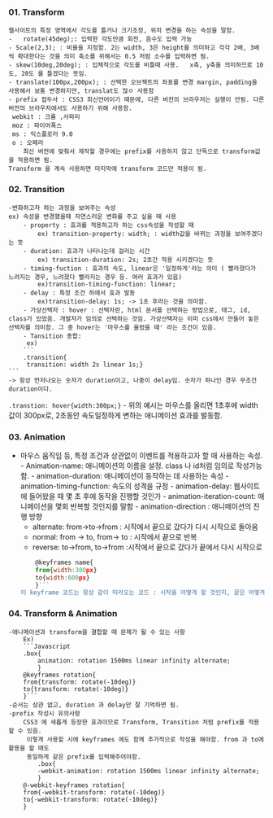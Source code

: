 ### 01. Transform
	웹사이트의 특정 영역에서 각도를 틀거나 크기조정, 위치 변경을 하는 속성을 말함.
	- 	rotate(45deg);: 입력한 각도만큼 회전, 음수도 입력 가능
	- Scale(2,3); : 비율을 지정함. 2는 width, 3은 height를 의미하고 각각 2배, 3배씩 확대한다는 것을 의미 축소를 위해서는 0.5 처럼 소수를 입력하면 됨.
	- skew(10deg,20deg); : 입체적으로 각도를 비틀때 사용.   x축, y축을 의미하므로 10도, 20도 를 틀겠다는 뜻임.
	- translate(100px,200px); : 선택한 오브젝트의 좌표를 변경 margin, padding을 사용해서 보통 변경하지만, translat도 많ㅇ 사용함
	- prefix 접두사 : CSS3 최신언어이기 때문에, 다른 버전의 브라우저는 실행이 안됨. 다른 버전의 브라우저에서도 사용하기 위해 사용함. 
	 webkit : 크롬 ,사파리
	 moz : 파이어폭스
	 ms : 익스플로러 9.0
	 o : 오페라
		최신 버전에 맞춰서 제작할 경우에는 prefix를 사용하지 않고 단독으로 transform값을 적용하면 됨.
	Transform 을 계속 사용하면 마지막에 transform 코드만 적용이 됨.

### 02. Transition
	-변화하고자 하는 과정을 보여주는 속성
	ex) 속성을 변경했을때 자연스러운 변화를 주고 싶을 때 사용
		- property : 효과를 적용하고자 하는 css속성을 작성할 때
			ex) transition-property: width; : width값을 바뀌는 과정을 보여주겠다는 뜻
		- duration: 효과가 나타나는데 걸리는 시간
			ex) transition-duration: 2s; 2초간 적용 시키겠다는 뜻
		- timing-fuction : 효과의 속도, linear은 '일정하게'라는 의미 ( 빨라졌다가 느려지는 경우, 느려졌다 빨라지는 경우 등. 여러 효과가 있음)
			ex)transition-timing-function: linear;
		- delay : 특정 조건 하에서 효과 발동
			ex)transition-delay: 1s; -> 1초 후라는 것을 의미함.
		- 가상선택자 : hover : 선택자란, html 문서를 선택하는 방법으로, 태그, id, class가 있었음. 개발자가 임의로 선택하는 것임. 가상선택자는 이미 css에서 만들어 놓은 선택자를 의미함. 그 중 hover는 '마우스를 올렸을 때' 라는 조건이 있음.
		- Tansition 종합:
		 ex) 
		```
		.transition{
		 transition: width 2s linear 1s;}
    ```
    -> 항상 먼저나오는 숫자가 duration이고, 나중이 delay임. 숫자가 하나인 경우 무조건 duration이다.
		
 `.transtion: hover{width:300px;}`
		- 위의 예시는 마우스를 올리면 1초후에 width값이 300px로, 2초동안 속도일정하게 변하는 애니메이션 효과를 발동함.

### 03. Animation 
   - 마우스 움직임 등, 특정 조건과 상관없이 이벤트를 적용하고자 할 때 사용하는 속성.
    - Animation-name: 애니메이션의 이름을 설정. class 나 id처럼 임의로 작성가능함.
    - animation-duration: 애니메이션이 동작하는 데 사용하는 속성
    - animation-timing-function: 속도의 성격을 규정
    - animation-delay: 웹사이트에 들어왔을 때 몇 초 후에 동작을 진행할 것인가
    - animation-iteration-count: 애니메이션을 몇회 반복할 것인지를 말함
    - animation-direction : 애니메이션의 진행 방향
        - alternate: from->to->from :  시작에서 끝으로 갔다가 다시 시작으로 돌아옴
        - normal: from -> to, from-> to : 시작에서 끝으로 반복  
        - reverse: to->from, to->from :시작에서 끝으로 갔다가 끝에서 다시 시작으로 
        ```Javascript 
            @keyframes name{
            from{width:300px}
            to{width:600px}
            }```
        이 keyframe 코드는 항상 같이 따라오는 코드 : 시작을 어떻게 할 것인지, 끝은 어떻게 할것인지를 적용

### 04. Transform & Animation
	-애니메이션과 transform을 결합할 때 문제가 될 수 있는 사항
		Ex) 
		```Javascript
		.box{
			animation: rotation 1500ms linear infinity alternate;
			}
		@keyframes rotation{
		from{transform: rotate(-10deg)}
		to{transform: rotate(-10deg)}
		}```
	-순서는 상관 없고, duration 과 delay만 잘 기억하면 됨.
	-prefix 작성시 유의사항
		CSS3 에 새롭게 등장한 효과이므로 Transform, Transition 처럼 prefix를 적용할 수 있음. 
		 이렇게 사용할 시에 keyframes 에도 함께 추가적으로 작성을 해야함. from 과 to에 활용을 할 때도 
		 동일하게 같은 prefix를 입력해주어야함.
			.box{
			-webkit-animation: rotation 1500ms linear infinity alternate;
			}
		@-webkit-keyframes rotation{
		from{-webkit-transform: rotate(-10deg)}
		to{-webkit-transform: rotate(-10deg)}
		}